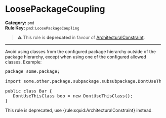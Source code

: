 # LoosePackageCoupling
**Category:** `pmd`<br/>
**Rule Key:** `pmd:LoosePackageCoupling`<br/>
> :warning: This rule is **deprecated** in favour of [ArchitecturalConstraint](https://rules.sonarsource.com/java/RSPEC-rchitecturalConstraint).

-----

Avoid using classes from the configured package hierarchy outside of the package hierarchy,
except when using one of the configured allowed classes. Example:
<pre>
package some.package;

import some.other.package.subpackage.subsubpackage.DontUseThisClass;

public class Bar {
   DontUseThisClass boo = new DontUseThisClass();
}
</pre>

<p>
  This rule is deprecated, use {rule:squid:ArchitecturalConstraint} instead.
</p>
